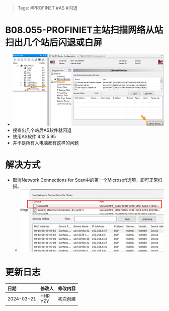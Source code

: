 > Tags: #PROFINET #AS #闪退

# B08.055-PROFINIET主站扫描网络从站扫出几个站后闪退或白屏

- ![](FILES/055PROFINIET主站扫描网络从站扫出几个站后闪退或白屏/image-20240321173145888.png)
- 搜查出几个站后AS软件就闪退
- 使用AS软件 4.12.5.95
- 并不是所有人电脑都有这样的问题

# 解决方式

- 取消Network Connections for Scan中的第一个Microsoft选项，即可正常扫描。
    - ![](FILES/055PROFINIET主站扫描网络从站扫出几个站后闪退或白屏/image-20240321173329697.png)

# 更新日志

| 日期         | 修改人        | 修改内容 |
| :--------- | :--------- | :--- |
| 2024-03-21 | HHR<br>YZY | 初次创建 |
